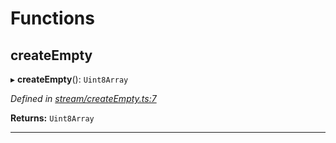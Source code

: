

# Functions

<a id="createempty"></a>

##  createEmpty

▸ **createEmpty**(): `Uint8Array`

*Defined in [stream/createEmpty.ts:7](https://github.com/polkadot-js/common/blob/eb167f8/packages/trie-codec/src/stream/createEmpty.ts#L7)*

**Returns:** `Uint8Array`

___

